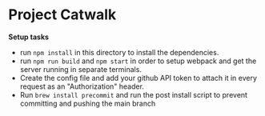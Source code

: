 # Project Catwalk


**Setup tasks**
- run `npm install` in this directory to install the dependencies.
- run `npm run build` and `npm start` in order to setup webpack and get the server running in separate terminals.
- Create the config file and add your github API token to  attach it in every request as an "Authorization" header.
- Run `brew install precommit` and run the post install script to prevent committing and pushing the main branch

